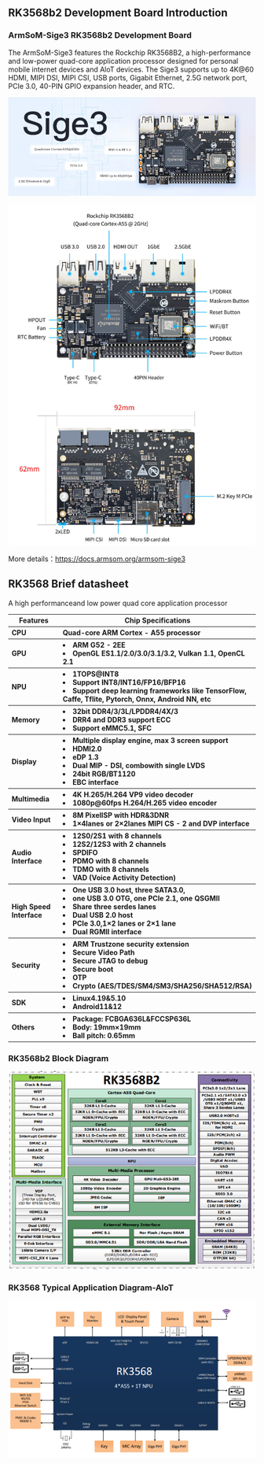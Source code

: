## RK3568b2 Development Board Introduction


### ArmSoM-Sige3 RK3568b2 Development Board

The ArmSoM-Sige3 features the Rockchip RK3568B2, a high-performance and low-power quad-core application processor designed for personal mobile internet devices and AloT devices. The Sige3 supports up to 4K@60 HDMI, MIPI DSI, MIPI CSI, USB ports, Gigabit Ethernet, 2.5G network port, PCIe 3.0, 40-PIN GPIO expansion header, and RTC.

![rk3568-sbc-armsom-sige3](./RK3568-image/rk3568-sbc-sige3.jpg)

![rk3568-sbc-armsom-sige3-layout](./RK3568-image/rk3568-sbc-sige3-layout.jpg)

More details：https://docs.armsom.org/armsom-sige3 

## RK3568 Brief datasheet

A high performanceand low power quad core application processor
<table>
    <thead>
        <tr>
            <th>Features</th>
            <th>Chip Specifications</th>
        </tr>
    </thead>
    <tbody align="left">
        <tr>
            <th>CPU</th>
            <th>Quad-core ARM Cortex - A55 processor</th>
        </tr>
        <tr>
            <th>GPU</th>
            <th>
                <li>ARM G52 - 2EE</li>
                <li>OpenGL ES1.1/2.0/3.0/3.1/3.2, Vulkan 1.1, OpenCL 2.1</li>
            </th>
        </tr>
        <tr>
            <th>NPU</th>
            <th>
                <li>1TOPS@INT8</li>
                <li>Support INT8/INT16/FP16/BFP16</li>
                <li>Support deep learning frameworks like TensorFlow, Caffe, Tflite, Pytorch, Onnx, Android NN, etc</li>
            </th>
        </tr>
        <tr>
            <th>Memory</th>
            <th>
                <li>32bit DDR4/3/3L/LPDDR4/4X/3</li>
                <li>DRR4 and DDR3 support ECC</li>
                <li>Support eMMC5.1, SFC</li>
            </th>
        </tr>
        <tr>
            <th>Display</th>
            <th>
                <li>Multiple display engine, max 3 screen support</li>
                <li>HDMI2.0</li>
                <li>eDP 1.3</li>
                <li>Dual MIP - DSI, combowith single LVDS</li>
                <li>24bit RGB/BT1120</li>
                <li>EBC interface</li>
            </th>
        </tr>
        <tr>
            <th>Multimedia</th>
            <th>
                <li>4K H.265/H.264 VP9 video decoder</li>
                <li>1080p@60fps H.264/H.265 video encoder</li>
            </th>
        </tr>
        <tr>
            <th>Video Input</th>
            <th>
                <li>8M PixelISP with HDR&3DNR</li>
                <li>1×4lanes or 2×2lanes MIPI CS - 2 and DVP interface</li>
            </th>
        </tr>
        <tr>
            <th>Audio Interface</th>
            <th>
                <li>12S0/2S1 with 8 channels</li>
                <li>12S2/12S3 with 2 channels</li>
                <li>SPDIFO</li>
                <li>PDMO with 8 channels</li>
                <li>TDMO with 8 channels</li>
                <li>VAD (Voice Activity Detection)</li>
            </th>
        </tr>
        <tr>
            <th>High Speed Interface</th>
            <th>
                <li>One USB 3.0 host, three SATA3.0,</li>
                <li>one USB 3.0 OTG, one PCle 2.1, one QSGMII</li>
                <li>Share three serdes lanes</li>
                <li>Dual USB 2.0 host</li>
                <li>PCle 3.0,1×2 lanes or 2×1 lane</li>
                <li>Dual RGMII interface</li>
            </th>
        </tr>
        <tr>
            <th>Security</th>
            <th>
                <li>ARM Trustzone security extension</li>
                <li>Secure Video Path</li>
                <li>Secure JTAG to debug</li>
                <li>Secure boot</li>
                <li>OTP</li>
                <li>Crypto (AES/TDES/SM4/SM3/SHA256/SHA512/RSA)</li>
            </th>
        </tr>
        <tr>
            <th>SDK</th>
            <th>
                <li>Linux4.19&5.10</li>
                <li>Android11&12</li>
            </th>
        </tr>
        <tr>
            <th>Others</th>
            <th>
                <li>Package: FCBGA636L&FCCSP636L</li>
                <li>Body: 19mm×19mm</li>
                <li>Ball pitch: 0.65mm</li>
            </th>
        </tr>
    </tbody>
</table>

### RK3568b2 Block Diagram

![rk3568b2-block-diagram](./RK3568-image/rk3568b2-block-diagram.png)

### RK3568 Typical Application Diagram-AloT

![rk3568-typical-application](./RK3568-image/rk3568-typical-application.png)
